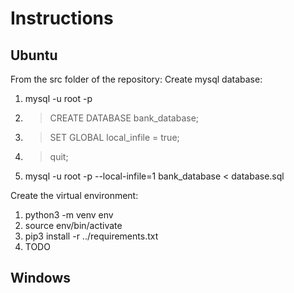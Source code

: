 # Instructions

## Ubuntu

From the src folder of the repository:
Create mysql database:
1. mysql -u root -p 
2. > CREATE DATABASE bank_database;
3. > SET GLOBAL local_infile = true;
4. > quit;
5. mysql -u root -p --local-infile=1 bank_database < database.sql

Create the virtual environment:
1. python3 -m venv env
2. source env/bin/activate
3. pip3 install -r ../requirements.txt
4. TODO

## Windows

